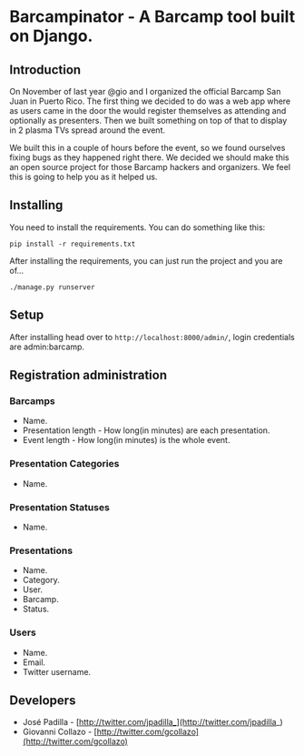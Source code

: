 Barcampinator - A Barcamp tool built on Django.
====================

Introduction
---------------------
On November of last year @gio and I organized the official Barcamp San Juan in Puerto Rico. The first thing we decided to do was a web app where as users came in the door the would register themselves as attending and optionally as presenters. Then we built something on top of that to display in 2 plasma TVs spread around the event.

We built this in a couple of hours before the event, so we found ourselves fixing bugs as they happened right there. We decided we should make this an open source project for those Barcamp hackers and organizers. We feel this is going to help you as it helped us.


Installing
---------------------
You need to install the requirements. You can do something like this:

`pip install -r requirements.txt`

After installing the requirements, you can just run the project and you are of...

`./manage.py runserver`


Setup
---------------------
After installing head over to `http://localhost:8000/admin/`, login credentials are admin:barcamp.


Registration administration
---------------------
### Barcamps
*   Name.
*   Presentation length - How long(in minutes) are each presentation.
*   Event length - How long(in minutes) is the whole event.

### Presentation Categories
*   Name.

### Presentation Statuses
*   Name.

### Presentations
*   Name.
*   Category.
*   User.
*   Barcamp.
*   Status.

### Users
*   Name.
*	Email.
*	Twitter username.


Developers
---------------------
*   José Padilla - [http://twitter.com/jpadilla_](http://twitter.com/jpadilla_)
*	Giovanni Collazo - [http://twitter.com/gcollazo](http://twitter.com/gcollazo)